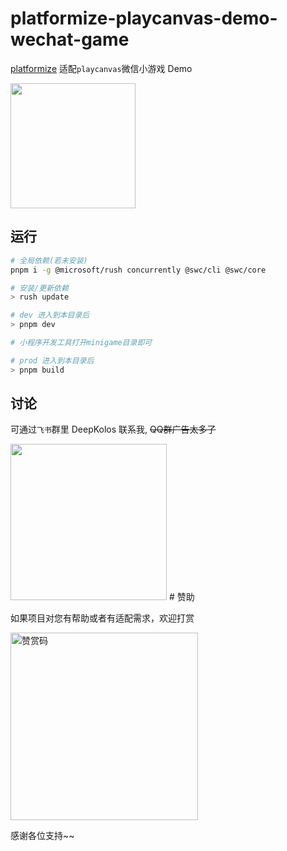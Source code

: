 # platformize-playcanvas-demo-wechat-game

[platformize](https://github.com/deepkolos/platformize) 适配`playcanvas`微信小游戏 Demo

<div>
  <img src="https://raw.githubusercontent.com/deepkolos/three-platformize-demo-wechat-game/main/demo.gif" width="200"alt="" />
</div>

## 运行

```sh
# 全局依赖(若未安装)
pnpm i -g @microsoft/rush concurrently @swc/cli @swc/core

# 安装/更新依赖
> rush update

# dev 进入到本目录后
> pnpm dev

# 小程序开发工具打开minigame目录即可

# prod 进入到本目录后
> pnpm build
```

## 讨论

可通过`飞书`群里 DeepKolos 联系我, ~~QQ群广告太多了~~

<img width="250" src="https://raw.githubusercontent.com/deepkolos/platformize/main/docs/lark-group.jpeg" />
# 赞助

如果项目对您有帮助或者有适配需求，欢迎打赏

<img src="https://upload-images.jianshu.io/upload_images/252050-d3d6bfdb1bb06ddd.png?imageMogr2/auto-orient/strip%7CimageView2/2/w/1240" alt="赞赏码" width="300">

感谢各位支持~~

